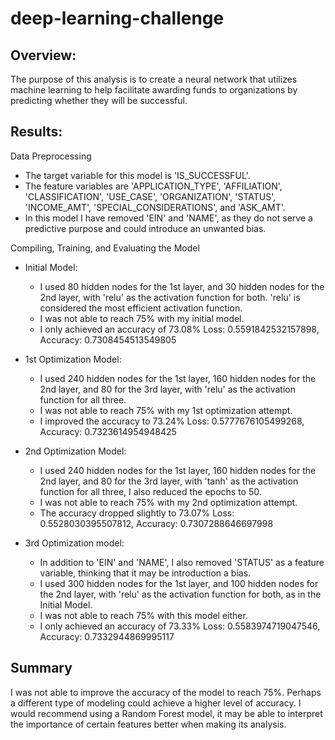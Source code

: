 # deep-learning-challenge

## Overview:
The purpose of this analysis is to create a neural network that utilizes machine learning to help facilitate awarding funds to organizations by predicting whether they will be successful.

## Results:

Data Preprocessing
* The target variable for this model is 'IS_SUCCESSFUL'.
* The feature variables are 'APPLICATION_TYPE', 'AFFILIATION', 'CLASSIFICATION', 'USE_CASE', 'ORGANIZATION', 'STATUS', 'INCOME_AMT', 'SPECIAL_CONSIDERATIONS', and 'ASK_AMT'.
* In this model I have removed 'EIN' and 'NAME', as they do not serve a predictive purpose and could introduce an unwanted bias.

Compiling, Training, and Evaluating the Model

* Initial Model:
  * I used 80 hidden nodes for the 1st layer, and 30 hidden nodes for the 2nd layer, with 'relu' as the activation function for both. 'relu' is considered the most efficient activation function.
  * I was not able to reach 75% with my initial model.
  * I only achieved an accuracy of 73.08%
    Loss: 0.5591842532157898, Accuracy: 0.7308454513549805

* 1st Optimization Model:
  * I used 240 hidden nodes for the 1st layer, 160 hidden nodes for the 2nd layer, and 80 for the 3rd layer, with 'relu' as the activation function for all three.
  * I was not able to reach 75% with my 1st optimization attempt.
  * I improved the accuracy to 73.24%
    Loss: 0.5777676105499268, Accuracy: 0.7323614954948425

* 2nd Optimization Model:
  * I used 240 hidden nodes for the 1st layer, 160 hidden nodes for the 2nd layer, and 80 for the 3rd layer, with 'tanh' as the activation function for all three, I also reduced the epochs to 50.
  * I was not able to reach 75% with my 2nd optimization attempt.
  * The accuracy dropped slightly to 73.07%
    Loss: 0.5528030395507812, Accuracy: 0.7307288646697998
  
* 3rd Optimization model:
  * In addition to 'EIN' and 'NAME', I also removed 'STATUS' as a feature variable, thinking that it may be introduction a bias.
  * I used 300 hidden nodes for the 1st layer, and 100 hidden nodes for the 2nd layer, with 'relu' as the activation function for both, as in the Initial Model.
  * I was not able to reach 75% with this model either.
  * I only achieved an accuracy of 73.33%
    Loss: 0.5583974719047546, Accuracy: 0.7332944869995117
    
## Summary
I was not able to improve the accuracy of the model to reach 75%. Perhaps a different type of modeling could achieve a higher level of accuracy. I would recommend using a Random Forest model, it may be able to interpret the importance of certain features better when making its analysis.  

    
